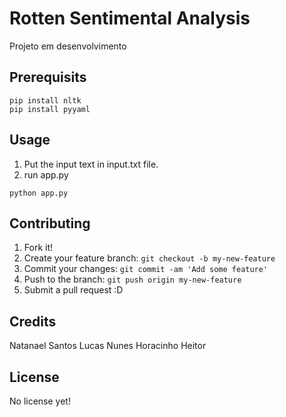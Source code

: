 # Rotten Sentimental Analysis

Projeto em desenvolvimento

## Prerequisits
```
pip install nltk
pip install pyyaml
```

## Usage

1) Put the input text in input.txt file.
2) run app.py
```
python app.py
```

## Contributing

1. Fork it!
2. Create your feature branch: `git checkout -b my-new-feature`
3. Commit your changes: `git commit -am 'Add some feature'`
4. Push to the branch: `git push origin my-new-feature`
5. Submit a pull request :D

## Credits

Natanael Santos
Lucas Nunes
Horacinho
Heitor

## License

No license yet!
